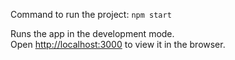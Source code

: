 Command to run the project: `npm start`

Runs the app in the development mode.<br>
Open [http://localhost:3000](http://localhost:3000) to view it in the browser.